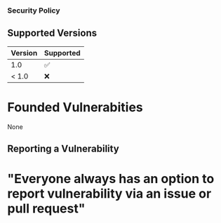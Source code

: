 ### Security Policy

## Supported Versions

| Version | Supported          |
| ------- | ------------------ |
| 1.0     | :white_check_mark: |
| < 1.0   | :x:                |

# Founded Vulnerabities

None

## Reporting a Vulnerability

# "Everyone always has an option to report vulnerability via an issue or pull request"
